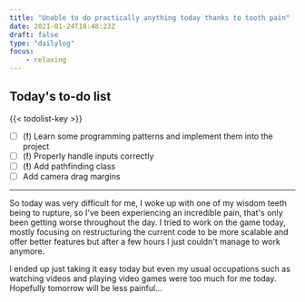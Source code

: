 ```yaml
---
title: "Unable to do practically anything today thanks to tooth pain"
date: 2021-01-24T18:48:23Z
draft: false
type: "dailylog"
focus:
    - relaxing
---
```


## Today's to-do list

{{< todolist-key >}}

- [ ] (**!**) Learn some programming patterns and implement them into the project
- [ ] (**!**) Properly handle inputs correctly
- [ ] (**!**) Add pathfinding class
- [ ] Add camera drag margins

----

So today was very difficult for me, I woke up with one of my wisdom teeth being to rupture, so I've been experiencing an incredible pain, that's only been getting worse throughout the day. I tried to work on the game today, mostly focusing on restructuring the current code to be more scalable and offer better features but after a few hours I just couldn't manage to work anymore.

I ended up just taking it easy today but even my usual occupations such as watching videos and playing video games were too much for me today. Hopefully tomorrow will be less painful...
